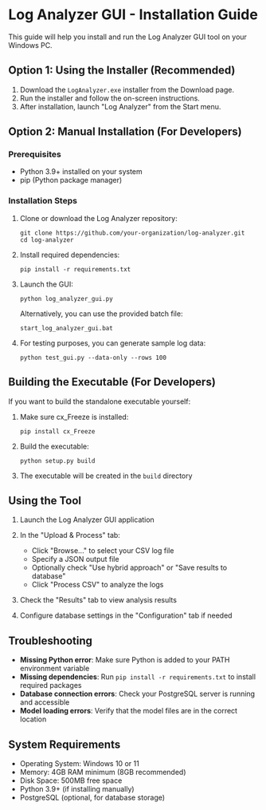 # Log Analyzer GUI - Installation Guide

This guide will help you install and run the Log Analyzer GUI tool on your Windows PC.

## Option 1: Using the Installer (Recommended)

1. Download the `LogAnalyzer.exe` installer from the Download page.
2. Run the installer and follow the on-screen instructions.
3. After installation, launch "Log Analyzer" from the Start menu.

## Option 2: Manual Installation (For Developers)

### Prerequisites

- Python 3.9+ installed on your system
- pip (Python package manager)

### Installation Steps

1. Clone or download the Log Analyzer repository:
   ```
   git clone https://github.com/your-organization/log-analyzer.git
   cd log-analyzer
   ```

2. Install required dependencies:
   ```
   pip install -r requirements.txt
   ```

3. Launch the GUI:
   ```
   python log_analyzer_gui.py
   ```

   Alternatively, you can use the provided batch file:
   ```
   start_log_analyzer_gui.bat
   ```

4. For testing purposes, you can generate sample log data:
   ```
   python test_gui.py --data-only --rows 100
   ```

## Building the Executable (For Developers)

If you want to build the standalone executable yourself:

1. Make sure cx_Freeze is installed:
   ```
   pip install cx_Freeze
   ```

2. Build the executable:
   ```
   python setup.py build
   ```

3. The executable will be created in the `build` directory

## Using the Tool

1. Launch the Log Analyzer GUI application
2. In the "Upload & Process" tab:
   - Click "Browse..." to select your CSV log file
   - Specify a JSON output file
   - Optionally check "Use hybrid approach" or "Save results to database"
   - Click "Process CSV" to analyze the logs

3. Check the "Results" tab to view analysis results

4. Configure database settings in the "Configuration" tab if needed

## Troubleshooting

- **Missing Python error**: Make sure Python is added to your PATH environment variable
- **Missing dependencies**: Run `pip install -r requirements.txt` to install required packages
- **Database connection errors**: Check your PostgreSQL server is running and accessible
- **Model loading errors**: Verify that the model files are in the correct location

## System Requirements

- Operating System: Windows 10 or 11
- Memory: 4GB RAM minimum (8GB recommended)
- Disk Space: 500MB free space
- Python 3.9+ (if installing manually)
- PostgreSQL (optional, for database storage) 